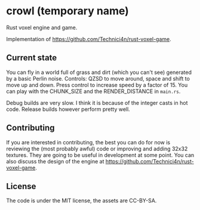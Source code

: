 # crowl (temporary name)
Rust voxel engine and game.

Implementation of https://github.com/Technici4n/rust-voxel-game.

## Current state
You can fly in a world full of grass and dirt (which you can't see) generated by a basic Perlin noise.
Controls: QZSD to move around, space and shift to move up and down. Press control to increase speed by a factor of 15.
You can play with the CHUNK_SIZE and the RENDER_DISTANCE in `main.rs`.

Debug builds are very slow. I think it is because of the integer casts in hot code.
Release builds however perform pretty well.

## Contributing
If you are interested in contributing, the best you can do for now is reviewing the (most probably awful) code or improving and adding 32x32 textures. They are going to be useful in development at some point.
You can also discuss the design of the engine at https://github.com/Technici4n/rust-voxel-game.

## License
The code is under the MIT license, the assets are CC-BY-SA.
